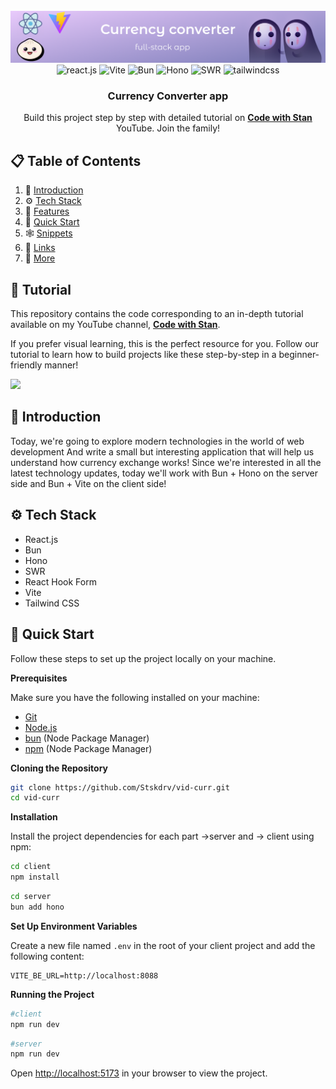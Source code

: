 <div align="center">
  <br />
    <a href="https://youtu.be/0fYi8SGA20k?feature=shared" target="_blank">
      <img src="https://github.com/Stskdrv/vid-curr/blob/main/assets/banner_curr.png?raw=true" alt="Project Banner">
    </a>
  <br />

  <div display='flex'>
   <img src="https://img.shields.io/badge/-React_JS-black?style=for-the-badge&logoColor=white&logo=react&color=61DAFB" alt="react.js" />
    <img src="https://img.shields.io/badge/-Vite-black?style=for-the-badge&logoColor=white&logo=vite&color=purple" alt="Vite" />
    <img src="https://img.shields.io/badge/-Bun-black?style=for-the-badge&logoColor=FAEBD7&logo=bun&color=black" alt="Bun" />
	  <img src="https://img.shields.io/badge/-hono-black?style=for-the-badge&logoColor=	FF8C00&logo=hono&color=2F4F4F" alt="Hono" />
	  <img src="https://img.shields.io/badge/-SWR-black?style=for-the-badge&logoColor=	FF8C00&logo=swr&color=2F4F4F" alt="SWR" />
    <img src="https://img.shields.io/badge/-Tailwind_CSS-black?style=for-the-badge&logoColor=white&logo=tailwindcss&color=06B6D4" alt="tailwindcss" />
  </div>

  <h3 align="center">Currency Converter app</h3>

   <div align="center">
     Build this project step by step with detailed tutorial on <a href="https://www.youtube.com/@OneDevStan/videos" target="_blank"><b>Code with Stan</b></a> YouTube. Join the family!
    </div>
</div>

## 📋 <a name="table">Table of Contents</a>

1. 🤖 [Introduction](#introduction)
2. ⚙️ [Tech Stack](#tech-stack)
3. 🔋 [Features](#features)
4. 🤸 [Quick Start](#quick-start)
5. 🕸️ [Snippets](#snippets)
6. 🔗 [Links](#links)
7. 🚀 [More](#more)

## 🚨 Tutorial

This repository contains the code corresponding to an in-depth tutorial available on my YouTube channel, <a href="https://www.youtube.com/@OneDevStan/videos" target="_blank"><b>Code with Stan</b></a>. 

If you prefer visual learning, this is the perfect resource for you. Follow our tutorial to learn how to build projects like these step-by-step in a beginner-friendly manner!

<a href="https://www.youtube.com/@OneDevStan/videos" target="_blank"><img src="https://github.com/sujatagunale/EasyRead/assets/151519281/1736fca5-a031-4854-8c09-bc110e3bc16d" /></a>

## <a name="introduction">🤖 Introduction</a>

Today, we're going to explore modern technologies in the world of web development 
And write a small but interesting application that will help us understand how currency exchange works!
Since we're interested in all the latest technology updates, today we'll work with Bun + Hono on the server side and Bun + Vite on the client side!

## <a name="tech-stack">⚙️ Tech Stack</a>

- React.js
- Bun
- Hono
- SWR
- React Hook Form
- Vite
- Tailwind CSS

## <a name="quick-start">🤸 Quick Start</a>

Follow these steps to set up the project locally on your machine.

**Prerequisites**

Make sure you have the following installed on your machine:

- [Git](https://git-scm.com/)
- [Node.js](https://nodejs.org/en)
- [bun](https://bun.sh/) (Node Package Manager)
- [npm](https://www.npmjs.com/) (Node Package Manager)


**Cloning the Repository**

```bash
git clone https://github.com/Stskdrv/vid-curr.git
cd vid-curr
```

**Installation**

Install the project dependencies for each part ->server and -> client using npm:

```bash
cd client
npm install
```

```bash
cd server
bun add hono
```

**Set Up Environment Variables**

Create a new file named `.env` in the root of your client project and add the following content:

```env
VITE_BE_URL=http://localhost:8088
```

**Running the Project**

```bash
#client
npm run dev
```

```bash
#server
npm run dev
```

Open [http://localhost:5173](http://localhost:5173) in your browser to view the project.


#


